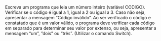 Escreva um programa que leia um número inteiro (variável CODIGO). Verificar se o código é igual a 1, igual a 2 ou
igual a 3. Caso não seja, apresentar a mensagem “Código inválido”. Ao ser verificado o código e constatado que é
um valor válido, o programa deve verificar cada código em separado para determinar seu valor por extenso, ou
seja, apresentar a mensagem “um”, ”dois” ou “três”. (Utilizar o comando Switch).